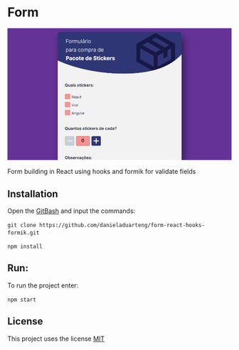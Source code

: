 # Form

![](form-react-hooks-formik.gif)


Form building in React using hooks and formik for validate fields

## Installation
Open the [GitBash](https://git-scm.com/) and input the commands:

`git clone https://github.com/danieladuarteng/form-react-hooks-formik.git`

`npm install`

## Run:

To run the project enter:

`npm start`

## License

This project uses the license [MIT](https://choosealicense.com/licenses/mit/)
